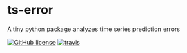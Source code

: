 # ts-error

A tiny python package analyzes time series prediction errors

[![GitHub license](https://img.shields.io/github/license/yukinagae/ts-error.svg)](https://github.com/yukinagae/ts-error)
[![travis](https://travis-ci.org/yukinagae/ts-error.svg?branch=master)](https://travis-ci.org/yukinagae/ts-error)
